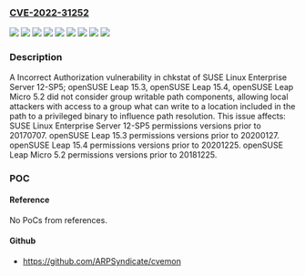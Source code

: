 ### [CVE-2022-31252](https://cve.mitre.org/cgi-bin/cvename.cgi?name=CVE-2022-31252)
![](https://img.shields.io/static/v1?label=Product&message=SUSE%20Linux%20Enterprise%20Server%2012-SP5&color=blue)
![](https://img.shields.io/static/v1?label=Product&message=openSUSE%20Leap%2015.3&color=blue)
![](https://img.shields.io/static/v1?label=Product&message=openSUSE%20Leap%2015.4&color=blue)
![](https://img.shields.io/static/v1?label=Product&message=openSUSE%20Leap%20Micro%205.2&color=blue)
![](https://img.shields.io/static/v1?label=Version&message=permissions%3C%2020170707%20&color=brighgreen)
![](https://img.shields.io/static/v1?label=Version&message=permissions%3C%2020181225%20&color=brighgreen)
![](https://img.shields.io/static/v1?label=Version&message=permissions%3C%2020200127%20&color=brighgreen)
![](https://img.shields.io/static/v1?label=Version&message=permissions%3C%2020201225%20&color=brighgreen)
![](https://img.shields.io/static/v1?label=Vulnerability&message=CWE-863%3A%20Incorrect%20Authorization&color=brighgreen)

### Description

A Incorrect Authorization vulnerability in chkstat of SUSE Linux Enterprise Server 12-SP5; openSUSE Leap 15.3, openSUSE Leap 15.4, openSUSE Leap Micro 5.2 did not consider group writable path components, allowing local attackers with access to a group what can write to a location included in the path to a privileged binary to influence path resolution. This issue affects: SUSE Linux Enterprise Server 12-SP5 permissions versions prior to 20170707. openSUSE Leap 15.3 permissions versions prior to 20200127. openSUSE Leap 15.4 permissions versions prior to 20201225. openSUSE Leap Micro 5.2 permissions versions prior to 20181225.

### POC

#### Reference
No PoCs from references.

#### Github
- https://github.com/ARPSyndicate/cvemon

